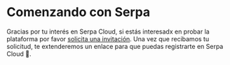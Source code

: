 # Comenzando con Serpa

Gracias por tu interés en Serpa Cloud, si estás interesadx en probar la plataforma por favor [solicita una invitación](https://forms.gle/hJxUsvHaFzNwrkix9). Una vez que recibamos tu solicitud, te extenderemos un enlace para que puedas registrarte en Serpa Cloud 🙂.
